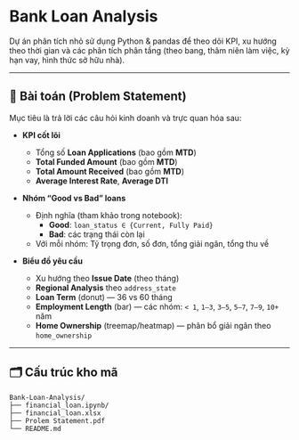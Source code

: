 # Bank Loan Analysis

Dự án phân tích nhỏ sử dụng Python & pandas để theo dõi KPI, xu hướng theo thời gian và các phân tích phân tầng (theo bang, thâm niên làm việc, kỳ hạn vay, hình thức sở hữu nhà).

---

## 🎯 Bài toán (Problem Statement)

Mục tiêu là trả lời các câu hỏi kinh doanh và trực quan hóa sau:

- **KPI cốt lõi**  
  - Tổng số **Loan Applications** (bao gồm **MTD**)  
  - **Total Funded Amount** (bao gồm **MTD**)  
  - **Total Amount Received** (bao gồm **MTD**)  
  - **Average Interest Rate**, **Average DTI**

- **Nhóm “Good vs Bad” loans**  
  - Định nghĩa (tham khảo trong notebook):  
    - **Good**: `loan_status ∈ {Current, Fully Paid}`  
    - **Bad**: các trạng thái còn lại  
  - Với mỗi nhóm: Tỷ trọng đơn, số đơn, tổng giải ngân, tổng thu về

- **Biểu đồ yêu cầu**  
  - Xu hướng theo **Issue Date** (theo tháng)  
  - **Regional Analysis** theo `address_state`  
  - **Loan Term** (donut) — 36 vs 60 tháng  
  - **Employment Length** (bar) — các nhóm: `< 1`, `1–3`, `3–5`, `5–7`, `7–9`, `10+` năm  
  - **Home Ownership** (treemap/heatmap) — phân bổ giải ngân theo `home_ownership`

---

## 🗂 Cấu trúc kho mã
```
Bank-Loan-Analysis/
├── financial_loan.ipynb/
├── financial_loan.xlsx
├── Prolem Statement.pdf
└── README.md
```
